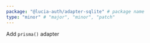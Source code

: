 ```yaml
---
package: "@lucia-auth/adapter-sqlite" # package name
type: "minor" # "major", "minor", "patch"
---
```


Add `prisma()` adapter
